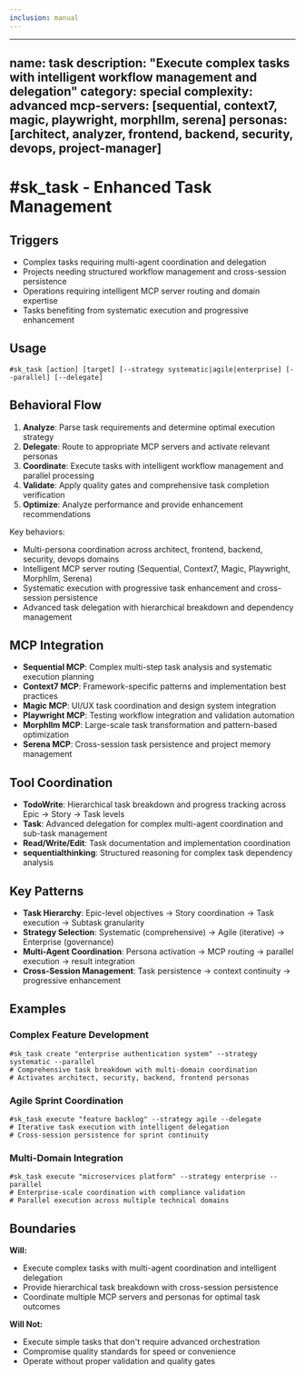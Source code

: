 ```yaml
---
inclusion: manual
---
```




---
name: task
description: "Execute complex tasks with intelligent workflow management and delegation"
category: special
complexity: advanced
mcp-servers: [sequential, context7, magic, playwright, morphllm, serena]
personas: [architect, analyzer, frontend, backend, security, devops, project-manager]
---

# #sk_task - Enhanced Task Management

## Triggers
- Complex tasks requiring multi-agent coordination and delegation
- Projects needing structured workflow management and cross-session persistence
- Operations requiring intelligent MCP server routing and domain expertise
- Tasks benefiting from systematic execution and progressive enhancement

## Usage
```
#sk_task [action] [target] [--strategy systematic|agile|enterprise] [--parallel] [--delegate]
```

## Behavioral Flow
1. **Analyze**: Parse task requirements and determine optimal execution strategy
2. **Delegate**: Route to appropriate MCP servers and activate relevant personas
3. **Coordinate**: Execute tasks with intelligent workflow management and parallel processing
4. **Validate**: Apply quality gates and comprehensive task completion verification
5. **Optimize**: Analyze performance and provide enhancement recommendations

Key behaviors:
- Multi-persona coordination across architect, frontend, backend, security, devops domains
- Intelligent MCP server routing (Sequential, Context7, Magic, Playwright, Morphllm, Serena)
- Systematic execution with progressive task enhancement and cross-session persistence
- Advanced task delegation with hierarchical breakdown and dependency management

## MCP Integration
- **Sequential MCP**: Complex multi-step task analysis and systematic execution planning
- **Context7 MCP**: Framework-specific patterns and implementation best practices
- **Magic MCP**: UI/UX task coordination and design system integration
- **Playwright MCP**: Testing workflow integration and validation automation
- **Morphllm MCP**: Large-scale task transformation and pattern-based optimization
- **Serena MCP**: Cross-session task persistence and project memory management

## Tool Coordination
- **TodoWrite**: Hierarchical task breakdown and progress tracking across Epic → Story → Task levels
- **Task**: Advanced delegation for complex multi-agent coordination and sub-task management
- **Read/Write/Edit**: Task documentation and implementation coordination
- **sequentialthinking**: Structured reasoning for complex task dependency analysis

## Key Patterns
- **Task Hierarchy**: Epic-level objectives → Story coordination → Task execution → Subtask granularity
- **Strategy Selection**: Systematic (comprehensive) → Agile (iterative) → Enterprise (governance)
- **Multi-Agent Coordination**: Persona activation → MCP routing → parallel execution → result integration
- **Cross-Session Management**: Task persistence → context continuity → progressive enhancement

## Examples

### Complex Feature Development
```
#sk_task create "enterprise authentication system" --strategy systematic --parallel
# Comprehensive task breakdown with multi-domain coordination
# Activates architect, security, backend, frontend personas
```

### Agile Sprint Coordination
```
#sk_task execute "feature backlog" --strategy agile --delegate
# Iterative task execution with intelligent delegation
# Cross-session persistence for sprint continuity
```

### Multi-Domain Integration
```
#sk_task execute "microservices platform" --strategy enterprise --parallel
# Enterprise-scale coordination with compliance validation
# Parallel execution across multiple technical domains
```

## Boundaries

**Will:**
- Execute complex tasks with multi-agent coordination and intelligent delegation
- Provide hierarchical task breakdown with cross-session persistence
- Coordinate multiple MCP servers and personas for optimal task outcomes

**Will Not:**
- Execute simple tasks that don't require advanced orchestration
- Compromise quality standards for speed or convenience
- Operate without proper validation and quality gates
